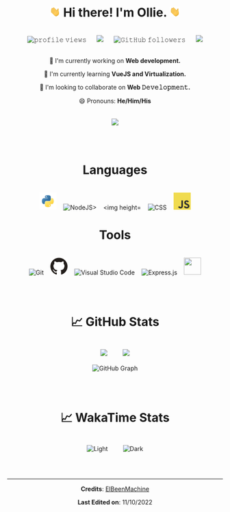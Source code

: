 <div align="center">
  <h1 align="center">
    <img src="GIF/hi.gif" width="24px">
    Hi there! I'm Ollie.
    <img src="GIF/hi.gif" width="24px" />
  </h1>

  <br>

  <div align="center">
    <img src="https://gpvc.arturio.dev/ElBeenMachine" alt="𝚙𝚛𝚘𝚏𝚒𝚕𝚎 𝚟𝚒𝚎𝚠𝚜" style="margin: 0 10px">
    <img src = "https://img.shields.io/discord/506436049816518657?color=5865F2&label=Discord&logo=Discord&logoColor=5865F2&style=flat-square" style="margin: 0 10px">
    <img alt="𝙶𝚒𝚝𝙷𝚞𝚋 𝚏𝚘𝚕𝚕𝚘𝚠𝚎𝚛𝚜" src="https://img.shields.io/github/followers/ElBeenMachine?logo=Github&label=Followers&style=flat-square" style="margin: 0 10px">
    <img src="https://img.shields.io/github/stars/ElBeenMachine?logo=Github&label=Stars&style=flat-square"  style="margin: 0 10px">
  </div>

  <br>

  <div>
    <p>🔭 I'm currently working on <strong>Web development.</strong></p>
    <p>🌱 I'm currently learning <strong>VueJS and Virtualization.</strong></p>
    <p>👯 I'm looking to collaborate on <strong>Web 𝙳𝚎𝚟𝚎𝚕𝚘𝚙𝚖𝚎𝚗𝚝.</strong></p>
    <p>😄 Pronouns: <strong>He/Him/His</strong></p>
  </ul>

  <br>

  <div align="center">
    <img align="center" src="https://github-readme-streak-stats.herokuapp.com/?user=ElBeenMachine&theme=dark&hide_border=false"/>
  </div>
</div>

<br><br>

<div align="center">
  <h1>Languages</h1>

  <br>

  <img height="40" width="40" src="https://raw.githubusercontent.com/github/explore/80688e429a7d4ef2fca1e82350fe8e3517d3494d/topics/python/python.png" alt="Python">
  &nbsp;&nbsp;
  <img height="40" width="40" src="https://seeklogo.com/images/N/nodejs-logo-FBE122E377-seeklogo.com.png" alt="NodeJS>
  &nbsp;&nbsp;
  <img height="40" width="40" src="https://raw.githubusercontent.com/github/explore/80688e429a7d4ef2fca1e82350fe8e3517d3494d/topics/html/html.png" alt="HTML">
  &nbsp;&nbsp;
  <img height="40" width="40" src="https://cdn.iconscout.com/icon/free/png-256/css-131-722685.png" alt="CSS">
  &nbsp;&nbsp;
  <img height="40" width="40" src="https://raw.githubusercontent.com/github/explore/80688e429a7d4ef2fca1e82350fe8e3517d3494d/topics/javascript/javascript.png" alt="JavaScript">

  <br>

  <h1>Tools</h1>

  <br>

  <img height="40" width="40" src="https://upload.wikimedia.org/wikipedia/commons/thumb/3/3f/Git_icon.svg/1024px-Git_icon.svg.png" alt="Git">
  &nbsp;&nbsp;
  <img height="40" width="40" src="https://raw.githubusercontent.com/github/explore/80688e429a7d4ef2fca1e82350fe8e3517d3494d/topics/github-api/github-api.png" alt="GitHub">
  &nbsp;&nbsp;
  <img height="40" width="40" src="https://upload.wikimedia.org/wikipedia/commons/thumb/9/9a/Visual_Studio_Code_1.35_icon.svg/1024px-Visual_Studio_Code_1.35_icon.svg.png" alt="Visual Studio Code">
  &nbsp;&nbsp;
  <img height="40" width="40" src="https://encrypted-tbn0.gstatic.com/images?q=tbn:ANd9GcRT1PKsfJXnxOqnTRiIZ8VcdJDYBXD-qZnnpw&usqp=CAU"alt="Express.js">
  &nbsp;&nbsp;
  <img height="40" width="40" src="https://raw.githubusercontent.com/github/explore/80688e429a7d4ef2fca1e82350fe8e3517d3494d/topics/ubuntu/alt="Ubuntu">
</div>

<br><br>

<div align="center">
  <h1 align="center">📈 GitHub Stats</h1>

  <br>

  <div align="center">
    <img src="https://github-readme-stats.vercel.app/api?username=ElBeenMachine&show_icons=true&hide_border=false&title_color=94b4a4&amp&icon_color=FFFFFF&amp&text_color=FFFFFF&amp&bg_color=000000&count_private=true&include_all_commits=true" width="45%"/>
    &nbsp; &nbsp; &nbsp; &nbsp;
    <img src="https://github-readme-stats.vercel.app/api/top-langs/?username=ElBeenMachine&text_color=FFFFFF&bg_color=000000&title_color=94b4a4&langs_count=15&layout=compact&hide_border=true" width="45%"/>
  </div>

  <br>

  <img src = "https://activity-graph.herokuapp.com/graph?username=ElBeenMachine&theme=react-dark&hide_border=false&area=true" alt = "GitHub Graph">
</div>

<br><br>

<div align="center">
  <h1>📈 WakaTime Stats</h1>

  <br>

  <div align="center">
  	<img alt="Light" src="https://wakatime.com/share/@a91335c6-dcba-4383-9fe1-8bfa184501c4/764670d2-6042-47bd-b430-14292ed4bcc7.svg" width="45%">
    &nbsp; &nbsp; &nbsp; &nbsp;
    <img alt="Dark" src="https://wakatime.com/share/@a91335c6-dcba-4383-9fe1-8bfa184501c4/be06487d-eea2-4b5c-bc87-99a216f144af.svg" width="45%">
  </div>
</div>

<br><br>

-----

**Credits**: [ElBeenMachine](https://github.com/ElBeenMachine)

**Last Edited on**: 11/10/2022